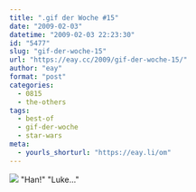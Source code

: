 ```yaml
---
title: ".gif der Woche #15"
date: "2009-02-03"
datetime: "2009-02-03 22:23:30"
id: "5477"
slug: "gif-der-woche-15"
url: "https://eay.cc/2009/gif-der-woche-15/"
author: "eay"
format: "post"
categories:
  - 0815
  - the-others
tags:
  - best-of
  - gif-der-woche
  - star-wars
meta:
  - yourls_shorturl: "https://eay.li/om"
---
```


![](/uploads/2009/lukeandhan.gif) "Han!" "Luke..."
